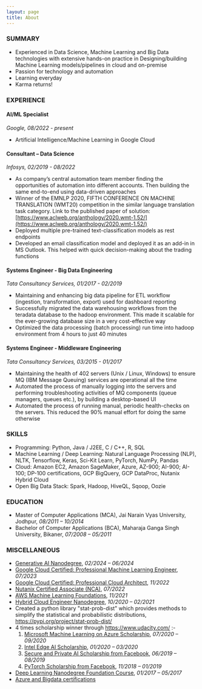 ```yaml
---
layout: page
title: About
---
```


### SUMMARY
- Experienced in Data Science, Machine Learning and Big Data technologies with extensive hands-on practice in Designing/building Machine Learning models/pipelines in cloud and on-premise
- Passion for technology and automation
- Learning everyday
- Karma returns!

### EXPERIENCE
#### AI/ML Specialist
*Google, 08/2022 - present*
- Artificial Intelligence/Machine Learning in Google Cloud

#### Consultant – Data Science
*Infosys, 02/2019 - 08/2022*
- As company’s central automation team member finding the opportunities of automation into different accounts. Then building the same end-to-end using data-driven approaches
- Winner of the EMNLP 2020, FIFTH CONFERENCE ON MACHINE TRANSLATION (WMT20) competition in the similar language translation task category. Link to the published paper of solution: [https://www.aclweb.org/anthology/2020.wmt-1.52/](https://www.aclweb.org/anthology/2020.wmt-1.52/)
- Deployed multiple pre-trained text-classification models as rest endpoints
- Developed an email classification model and deployed it as an add-in in MS Outlook. This helped with quick decision-making about the trading functions

#### Systems Engineer - Big Data Engineering
*Tata Consultancy Services, 01/2017 - 02/2019*
- Maintaining and enhancing big data pipeline for ETL workflow (ingestion, transformation, export) used for dashboard reporting
- Successfully migrated the data warehousing workflows from the teradata database to the hadoop environment. This made it scalable for the ever-growing database size in a very cost-effective way
- Optimized the data processing (batch processing) run time into hadoop environment from 4 hours to just 40 minutes

#### Systems Engineer - Middleware Engineering
*Tata Consultancy Services, 03/2015 - 01/2017*
- Maintaining the health of 402 servers (Unix / Linux, Windows) to ensure MQ (IBM Message Queuing) services are operational all the time
- Automated the process of manually logging into the servers and performing troubleshooting activities of MQ components (queue managers, queues etc.), by building a desktop-based UI
- Automated the process of running manual, periodic health-checks on the servers. This reduced the 90% manual effort for doing the same otherwise


### SKILLS
- Programming: Python, Java / J2EE, C / C++, R, SQL
- Machine Learning / Deep Learning: Natural Language Processing (NLP), NLTK, Tensorflow, Keras, Sci-Kit Learn, PyTorch, NumPy, Pandas
- Cloud: Amazon EC2, Amazon SageMaker, Azure, AZ-900; AI-900; AI-100; DP-100 certifications, GCP BigQuery, GCP DataProc, Nutanix Hybrid Cloud
- Open Big Data Stack: Spark, Hadoop, HiveQL, Sqoop, Oozie


### EDUCATION
- Master of Computer Applications (MCA), Jai Narain Vyas University, Jodhpur, _08/2011 – 10/2014_
- Bachelor of Computer Applications (BCA), Maharaja Ganga Singh University, Bikaner, _07/2008 – 05/2011_


### MISCELLANEOUS
- <a href="http://confirm.udacity.com/e/f33b7daa-cbb0-11ee-897b-e3d841172646" target="_blank">Generative AI Nanodegree</a>, _02/2024 – 06/2024_
- <a href="https://google.accredible.com/c6ad46b8-b3f4-455c-8ec6-7517faf6fa8e" target="_blank">Google Cloud Certified: Professional Machine Learning Engineer</a>, _07/2023_
- <a href="https://www.credential.net/df38b9ad-e704-4f0f-9886-cf231bc90a13" target="_blank">Google Cloud Certified: Professional Cloud Architect</a>, _11/2022_
- <a href="https://www.credly.com/badges/ebd0478f-8340-4f51-818c-65666a6cd818/public_url" target="_blank">Nutanix Certified Associate (NCA)</a>, _07/2022_
- <a href="https://graduation.udacity.com/confirm/6L66PRRZ" target="_blank">AWS Machine Learning Foundations</a>, _11/2021_
- <a href="https://graduation.udacity.com/confirm/PXDZZGRH" target="_blank">Hybrid Cloud Engineer Nanodegree</a>, _10/2020 – 02/2021_
- Created a python library &quot;stat-prob-dist&quot; which provides methods to simplify the statistical and probabilistic distributions, <a href="https://pypi.org/project/stat-prob-dist/" target="_blank">https://pypi.org/project/stat-prob-dist/</a>
- 4 times scholarship winner through <a href="https://www.udacity.com/" target="_blank">https://www.udacity.com/</a> :-
  1. <a href="https://www.udacity.com/scholarships/machine-learning-scholarship-microsoft-azure" target="_blank">Microsoft Machine Learning on Azure Scholarship</a>, _07/2020 – 09/2020_
  2. <a href="https://www.udacity.com/scholarships/intel-edge-ai-scholarship" target="_blank">Intel Edge AI Scholarship</a>, _01/2020 – 03/2020_
  3. <a href="https://www.udacity.com/facebook-AI-scholarship" target="_blank">Secure and Private AI Scholarship from Facebook</a>, _06/2019 – 08/2019_
  4. <a href="https://www.udacity.com/scholarships/facebook-pytorch-scholarship" target="_blank">PyTorch Scholarship from Facebook</a>, _11/2018 – 01/2019_
- <a href="https://graduation.udacity.com/confirm/DWP3CWJL" target="_blank">Deep Learning Nanodegree Foundation Course</a>, _01/2017 – 05/2017_
- <a href="https://www.credly.com/users/amanpreet-singh.3edf048e" target="_blank">Azure and Bigdata certifications</a>
